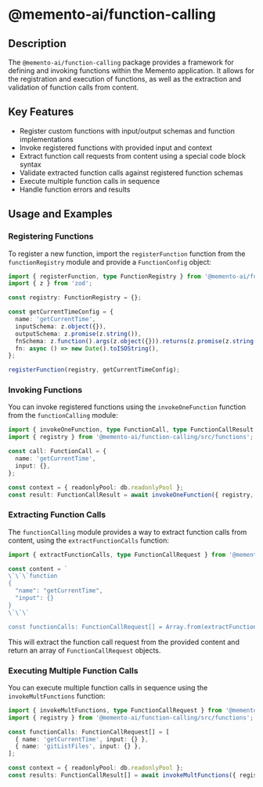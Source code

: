 # @memento-ai/function-calling
## Description
The `@memento-ai/function-calling` package provides a framework for defining and invoking functions within the Memento application. It allows for the registration and execution of functions, as well as the extraction and validation of function calls from content.
## Key Features
- Register custom functions with input/output schemas and function implementations
- Invoke registered functions with provided input and context
- Extract function call requests from content using a special code block syntax
- Validate extracted function calls against registered function schemas
- Execute multiple function calls in sequence
- Handle function errors and results
## Usage and Examples
### Registering Functions
To register a new function, import the `registerFunction` function from the `functionRegistry` module and provide a `FunctionConfig` object:

```typescript
import { registerFunction, type FunctionRegistry } from '@memento-ai/function-calling/src/functionRegistry';
import { z } from 'zod';

const registry: FunctionRegistry = {};

const getCurrentTimeConfig = {
  name: 'getCurrentTime',
  inputSchema: z.object({}),
  outputSchema: z.promise(z.string()),
  fnSchema: z.function().args(z.object({})).returns(z.promise(z.string())),
  fn: async () => new Date().toISOString(),
};

registerFunction(registry, getCurrentTimeConfig);
```

### Invoking Functions
You can invoke registered functions using the `invokeOneFunction` function from the `functionCalling` module:

```typescript
import { invokeOneFunction, type FunctionCall, type FunctionCallResult } from '@memento-ai/function-calling/src/functionCalling';
import { registry } from '@memento-ai/function-calling/src/functions';

const call: FunctionCall = {
  name: 'getCurrentTime',
  input: {},
};

const context = { readonlyPool: db.readonlyPool };
const result: FunctionCallResult = await invokeOneFunction({ registry, call, context });
```

### Extracting Function Calls
The `functionCalling` module provides a way to extract function calls from content, using the `extractFunctionCalls` function:

```typescript
import { extractFunctionCalls, type FunctionCallRequest } from '@memento-ai/function-calling/src/functionCalling';

const content = `
\`\`\`function
{
  "name": "getCurrentTime",
  "input": {}
}
\`\`\`

const functionCalls: FunctionCallRequest[] = Array.from(extractFunctionCalls(content));
```

This will extract the function call request from the provided content and return an array of `FunctionCallRequest` objects.

### Executing Multiple Function Calls
You can execute multiple function calls in sequence using the `invokeMultFunctions` function:

```typescript
import { invokeMultFunctions, type FunctionCallRequest } from '@memento-ai/function-calling/src/functionCalling';
import { registry } from '@memento-ai/function-calling/src/functions';

const functionCalls: FunctionCallRequest[] = [
  { name: 'getCurrentTime', input: {} },
  { name: 'gitListFiles', input: {} },
];

const context = { readonlyPool: db.readonlyPool };
const results: FunctionCallResult[] = await invokeMultFunctions({ registry, calls: functionCalls, context });
```
